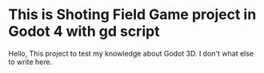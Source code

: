 # This is Shoting Field Game project in Godot 4 with gd script
Hello,
This project to test my knowledge about Godot 3D.
I don't what else to write here.
